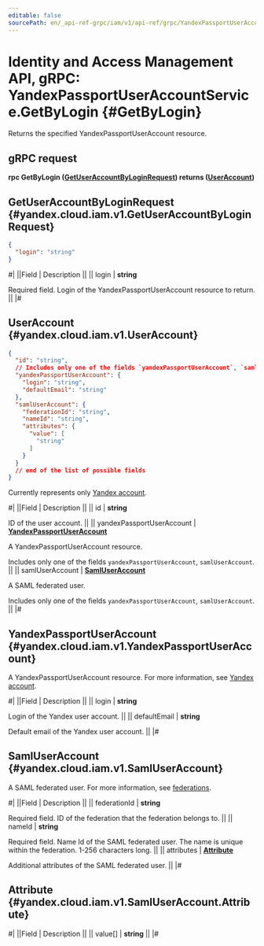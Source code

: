 ```yaml
---
editable: false
sourcePath: en/_api-ref-grpc/iam/v1/api-ref/grpc/YandexPassportUserAccount/getByLogin.md
---
```


# Identity and Access Management API, gRPC: YandexPassportUserAccountService.GetByLogin {#GetByLogin}

Returns the specified YandexPassportUserAccount resource.

## gRPC request

**rpc GetByLogin ([GetUserAccountByLoginRequest](#yandex.cloud.iam.v1.GetUserAccountByLoginRequest)) returns ([UserAccount](#yandex.cloud.iam.v1.UserAccount))**

## GetUserAccountByLoginRequest {#yandex.cloud.iam.v1.GetUserAccountByLoginRequest}

```json
{
  "login": "string"
}
```

#|
||Field | Description ||
|| login | **string**

Required field. Login of the YandexPassportUserAccount resource to return. ||
|#

## UserAccount {#yandex.cloud.iam.v1.UserAccount}

```json
{
  "id": "string",
  // Includes only one of the fields `yandexPassportUserAccount`, `samlUserAccount`
  "yandexPassportUserAccount": {
    "login": "string",
    "defaultEmail": "string"
  },
  "samlUserAccount": {
    "federationId": "string",
    "nameId": "string",
    "attributes": {
      "value": [
        "string"
      ]
    }
  }
  // end of the list of possible fields
}
```

Currently represents only [Yandex account](/docs/iam/concepts/#passport).

#|
||Field | Description ||
|| id | **string**

ID of the user account. ||
|| yandexPassportUserAccount | **[YandexPassportUserAccount](#yandex.cloud.iam.v1.YandexPassportUserAccount)**

A YandexPassportUserAccount resource.

Includes only one of the fields `yandexPassportUserAccount`, `samlUserAccount`. ||
|| samlUserAccount | **[SamlUserAccount](#yandex.cloud.iam.v1.SamlUserAccount)**

A SAML federated user.

Includes only one of the fields `yandexPassportUserAccount`, `samlUserAccount`. ||
|#

## YandexPassportUserAccount {#yandex.cloud.iam.v1.YandexPassportUserAccount}

A YandexPassportUserAccount resource.
For more information, see [Yandex account](/docs/iam/concepts/#passport).

#|
||Field | Description ||
|| login | **string**

Login of the Yandex user account. ||
|| defaultEmail | **string**

Default email of the Yandex user account. ||
|#

## SamlUserAccount {#yandex.cloud.iam.v1.SamlUserAccount}

A SAML federated user.
For more information, see [federations](/docs/iam/concepts/federations).

#|
||Field | Description ||
|| federationId | **string**

Required field. ID of the federation that the federation belongs to. ||
|| nameId | **string**

Required field. Name Id of the SAML federated user.
The name is unique within the federation. 1-256 characters long. ||
|| attributes | **[Attribute](#yandex.cloud.iam.v1.SamlUserAccount.Attribute)**

Additional attributes of the SAML federated user. ||
|#

## Attribute {#yandex.cloud.iam.v1.SamlUserAccount.Attribute}

#|
||Field | Description ||
|| value[] | **string** ||
|#